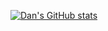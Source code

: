 [![Dan's GitHub stats](https://github-readme-stats.vercel.app/api?username=dan1229)](https://github.com/anuraghazra/github-readme-stats)
